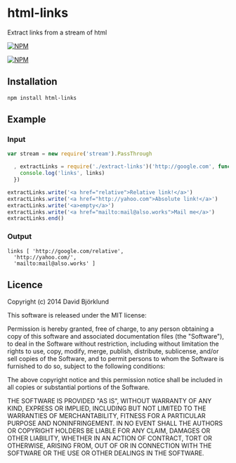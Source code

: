 # html-links

Extract links from a stream of html

[![NPM](https://nodei.co/npm/html-links.png?downloads&stars)](https://nodei.co/npm/html-links/)

[![NPM](https://nodei.co/npm-dl/html-links.png)](https://nodei.co/npm/html-links/)

## Installation

```
npm install html-links
```

## Example

### Input

```javascript
var stream = new require('stream').PassThrough

  , extractLinks = require('./extract-links')('http://google.com', function (err, links) {
    console.log('links', links)
  })

extractLinks.write('<a href="relative">Relative link!</a>')
extractLinks.write('<a href="http://yahoo.com">Absolute link!</a>')
extractLinks.write('<a>empty</a>')
extractLinks.write('<a href="mailto:mail@also.works">Mail me</a>')
extractLinks.end()
```

### Output

```
links [ 'http://google.com/relative',
  'http://yahoo.com/',
  'mailto:mail@also.works' ]
```

## Licence

Copyright (c) 2014 David Björklund

This software is released under the MIT license:

Permission is hereby granted, free of charge, to any person obtaining a copy
of this software and associated documentation files (the "Software"), to deal
in the Software without restriction, including without limitation the rights
to use, copy, modify, merge, publish, distribute, sublicense, and/or sell
copies of the Software, and to permit persons to whom the Software is
furnished to do so, subject to the following conditions:

The above copyright notice and this permission notice shall be included in
all copies or substantial portions of the Software.

THE SOFTWARE IS PROVIDED "AS IS", WITHOUT WARRANTY OF ANY KIND, EXPRESS OR
IMPLIED, INCLUDING BUT NOT LIMITED TO THE WARRANTIES OF MERCHANTABILITY,
FITNESS FOR A PARTICULAR PURPOSE AND NONINFRINGEMENT. IN NO EVENT SHALL THE
AUTHORS OR COPYRIGHT HOLDERS BE LIABLE FOR ANY CLAIM, DAMAGES OR OTHER
LIABILITY, WHETHER IN AN ACTION OF CONTRACT, TORT OR OTHERWISE, ARISING FROM,
OUT OF OR IN CONNECTION WITH THE SOFTWARE OR THE USE OR OTHER DEALINGS IN
THE SOFTWARE.
